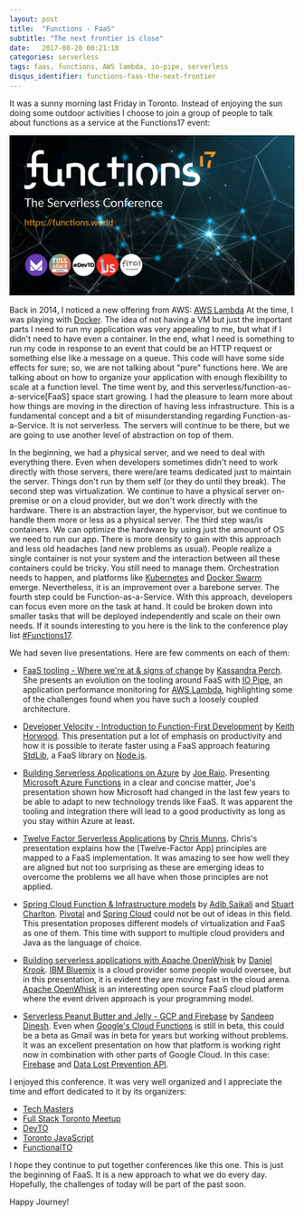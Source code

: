 ```yaml
---
layout: post
title:  "Functions - FaaS"
subtitle: "The next frontier is close"
date:   2017-08-28 00:21:10
categories: serverless
tags: faas, functions, AWS lambda, io-pipe, serverless
disqus_identifier: functions-faas-the-next-frontier
---
```


It was a sunny morning last Friday in Toronto. Instead of enjoying the sun doing some outdoor activities I choose to join a group of people to talk about functions as a service at the Functions17 event:

![Functions17 event](/images/2017-08-28/logo.png)

Back in 2014, I noticed a new offering from AWS: [AWS Lambda](https://aws.amazon.com/lambda/) At the time, I was playing with [Docker](https://www.docker.com/). The idea of not having a VM but just the important parts I need to run my application was very appealing to me, but what if I didn't need to have even a container. In the end, what I need is something to run my code in response to an event that could be an HTTP request or something else like a message on a queue. This code will have some side effects for sure; so, we are not talking about "pure" functions here. We are talking about on how to organize your application with enough flexibility to scale at a function level.
The time went by, and this serverless/function-as-a-service[FaaS] space start growing. I had the pleasure to learn more about how things are moving in the direction of having less infrastructure. This is a fundamental concept and a bit of misunderstanding regarding Function-as-a-Service. It is not serverless. The servers will continue to be there, but we are going to use another level of abstraction on top of them.

In the beginning, we had a physical server, and we need to deal with everything there. Even when developers sometimes didn't need to work directly with those servers, there were/are teams dedicated just to maintain the server. Things don't run by them self (or they do until they break). The second step was virtualization. We continue to have a physical server on-premise or on a cloud provider, but we don't work directly with the hardware. There is an abstraction layer, the hypervisor, but we continue to handle them more or less as a physical server. The third step was/is containers. We can optimize the hardware by using just the amount of OS we need to run our app. There is more density to gain with this approach and less old headaches (and new problems as usual). People realize a single container is not your system and the interaction between all these containers could be tricky. You still need to manage them. Orchestration needs to happen, and platforms like [Kubernetes](https://kubernetes.io/) and [Docker Swarm](https://docs.docker.com/engine/swarm/) emerge. Nevertheless, it is an improvement over a barebone server. The fourth step could be Function-as-a-Service. With this approach, developers can focus even more on the task at hand. It could be broken down into smaller tasks that will be deployed independently and scale on their own needs. If it sounds interesting to you here is the link to the conference play list [#Functions17](https://www.youtube.com/watch?v=0MaAnQGj5u8&list=PLNoTOsTRYfvjgYXgrqHwu7w7kUVC4s4tu).

We had seven live presentations. Here are few comments on each of them:

- [FaaS tooling - Where we're at & signs of change](https://www.youtube.com/watch?v=0MaAnQGj5u8) by [Kassandra Perch](https://www.linkedin.com/in/nodebotanist/). She presents an evolution on the tooling around FaaS with [IO Pipe](https://www.iopipe.com/), an application performance monitoring for [AWS Lambda](https://aws.amazon.com/lambda/), highlighting some of the challenges found when you have such a loosely coupled architecture.

- [Developer Velocity - Introduction to Function-First Development](https://www.youtube.com/watch?v=wpwqkuyAPFY) by [Keith Horwood](https://www.linkedin.com/in/keith-horwood-92b76062/). This presentation put a lot of emphasis on productivity and how it is possible to iterate faster using a FaaS approach featuring [StdLib](https://stdlib.com/), a FaaS library on [Node.js](https://nodejs.org/en/).

- [Building Serverless Applications on Azure](https://www.youtube.com/watch?v=OmhNwSz_V00) by [Joe Raio](https://www.linkedin.com/in/joeraio/). Presenting [Microsoft Azure Functions](https://azure.microsoft.com/en-ca/services/functions/) in a clear and concise matter, Joe's presentation shown how Microsoft had changed in the last few years to be able to adapt to new technology trends like FaaS. It was apparent the tooling and integration there will lead to a good productivity as long as you stay within Azure at least.

- [Twelve Factor Serverless Applications](https://www.youtube.com/watch?v=19SCqWGqtto) by [Chris Munns](https://www.linkedin.com/in/chrismunns/). Chris's presentation explains how the [Twelve-Factor App] principles are mapped to a FaaS implementation. It was amazing to see how well they are aligned but not too surprising as these are emerging ideas to overcome the problems we all have when those principles are not applied.

- [Spring Cloud Function & Infrastructure models](https://www.youtube.com/watch?v=HwqJC0U0gD0) by [Adib Saikali](https://www.linkedin.com/in/adibsaikali/) and [Stuart Charlton](https://www.linkedin.com/in/stuart-charlton-b6a5a2/). [Pivotal](https://pivotal.io/) and [Spring Cloud](http://projects.spring.io/spring-cloud/) could not be out of ideas in this field. This presentation proposes different models of virtualization and FaaS as one of them. This time with support to multiple cloud providers and Java as the language of choice.

- [Building serverless applications with Apache OpenWhisk](https://www.youtube.com/watch?v=1SQ5KUQEZVA) by [Daniel Krook](https://www.linkedin.com/in/krook/). [IBM Bluemix](https://www.ibm.com/cloud-computing/bluemix/) is a cloud provider some people would oversee, but in this presentation, it is evident they are moving fast in the cloud arena. [Apache OpenWhisk](https://openwhisk.incubator.apache.org/) is an interesting open source FaaS cloud platform where the event driven approach is your programming model.

- [Serverless Peanut Butter and Jelly - GCP and Firebase](https://www.youtube.com/watch?v=vM8M0ikfXRY) by [Sandeep Dinesh](https://www.linkedin.com/in/dineshsandeep/). Even when [Google's Cloud Functions](https://cloud.google.com/functions/) is still in beta, this could be a beta as Gmail was in beta for years but working without problems. It was an excellent presentation on how that platform is working right now in combination with other parts of Google Cloud. In this case: [Firebase](https://firebase.google.com/) and [Data Lost Prevention API](https://cloud.google.com/dlp/).

I enjoyed this conference. It was very well organized and I appreciate the time and effort dedicated to it by its organizers:

- [Tech Masters](https://techmasters.chat/)
- [Full Stack Toronto Meetup](https://www.meetup.com/full-stack-to/)
- [DevTO](http://www.devto.ca/)
- [Toronto JavaScript](https://www.meetup.com/torontojs/)
- [FunctionalTO](https://www.meetup.com/FunctionalTO-meetup/)

I hope they continue to put together conferences like this one. This is just the beginning of FaaS. It is a new approach to what we do every day. Hopefully, the challenges of today will be part of the past soon.

Happy Journey!
